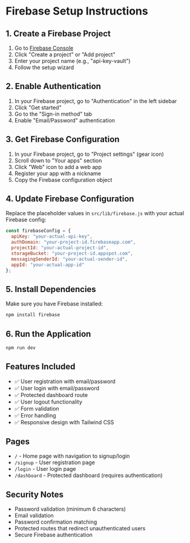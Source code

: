 # Firebase Setup Instructions

## 1. Create a Firebase Project

1. Go to [Firebase Console](https://console.firebase.google.com/)
2. Click "Create a project" or "Add project"
3. Enter your project name (e.g., "api-key-vault")
4. Follow the setup wizard

## 2. Enable Authentication

1. In your Firebase project, go to "Authentication" in the left sidebar
2. Click "Get started"
3. Go to the "Sign-in method" tab
4. Enable "Email/Password" authentication

## 3. Get Firebase Configuration

1. In your Firebase project, go to "Project settings" (gear icon)
2. Scroll down to "Your apps" section
3. Click "Web" icon to add a web app
4. Register your app with a nickname
5. Copy the Firebase configuration object

## 4. Update Firebase Configuration

Replace the placeholder values in `src/lib/firebase.js` with your actual Firebase config:

```javascript
const firebaseConfig = {
  apiKey: "your-actual-api-key",
  authDomain: "your-project-id.firebaseapp.com",
  projectId: "your-actual-project-id",
  storageBucket: "your-project-id.appspot.com",
  messagingSenderId: "your-actual-sender-id",
  appId: "your-actual-app-id"
};
```

## 5. Install Dependencies

Make sure you have Firebase installed:

```bash
npm install firebase
```

## 6. Run the Application

```bash
npm run dev
```

## Features Included

- ✅ User registration with email/password
- ✅ User login with email/password
- ✅ Protected dashboard route
- ✅ User logout functionality
- ✅ Form validation
- ✅ Error handling
- ✅ Responsive design with Tailwind CSS

## Pages

- `/` - Home page with navigation to signup/login
- `/signup` - User registration page
- `/login` - User login page
- `/dashboard` - Protected dashboard (requires authentication)

## Security Notes

- Password validation (minimum 6 characters)
- Email validation
- Password confirmation matching
- Protected routes that redirect unauthenticated users
- Secure Firebase authentication

